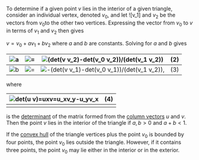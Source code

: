 To determine if a given point $v$ lies in the interior of a given triangle, consider an individual vertex, denoted $v_0$, and let ![v_1] and $v_2$ be the vectors from $v_0$to the other two vertices. Expressing the vector from $v_0$ to $v$ in terms of $v_1$ and $v_2$ then gives

$v=v_0 + a v_1 + b v_2$ where $a$ and $b$ are constants. Solving for $a$ and $b$ gives

| ![a](https://mathworld.wolfram.com/images/equations/TriangleInterior/Inline14.svg) | ![=](https://mathworld.wolfram.com/images/equations/TriangleInterior/Inline15.svg) | ![(det(v v_2)-det(v_0 v_2))/(det(v_1 v_2))](https://mathworld.wolfram.com/images/equations/TriangleInterior/Inline16.svg) | (2)  |
| ------------------------------------------------------------ | ------------------------------------------------------------ | ------------------------------------------------------------ | ---- |
| ![b](https://mathworld.wolfram.com/images/equations/TriangleInterior/Inline17.svg) | ![=](https://mathworld.wolfram.com/images/equations/TriangleInterior/Inline18.svg) | ![-(det(v v_1)-det(v_0 v_1))/(det(v_1 v_2)),](https://mathworld.wolfram.com/images/equations/TriangleInterior/Inline19.svg) | (3)  |

where

| ![ det(u v)=uxv=u_xv_y-u_yv_x ](https://mathworld.wolfram.com/images/equations/TriangleInterior/NumberedEquation2.svg) | (4)  |
| ------------------------------------------------------------ | ---- |
|                                                              |      |

is the [determinant](https://mathworld.wolfram.com/Determinant.html) of the matrix formed from the [column vectors](https://mathworld.wolfram.com/ColumnVector.html) $u$ and $v$. Then the point $v$ lies in the interior of the triangle if $a, b > 0$ and $a+b < 1$.

If the [convex hull](https://mathworld.wolfram.com/ConvexHull.html) of the triangle vertices plus the point $v_0$ is bounded by four points, the point $v_0$ lies outside the triangle. However, if it contains three points, the point $v_0$ may lie either in the interior or in the exterior.
